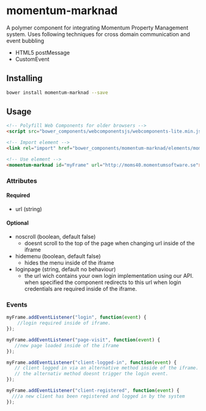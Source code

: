 # momentum-marknad
A polymer component for integrating Momentum Property Management system. 
Uses following techniques for cross domain communication and event bubbling
* HTML5 postMessage
* CustomEvent

## Installing
```sh
bower install momentum-marknad --save
```


## Usage
```html
<!-- Polyfill Web Components for older browsers -->
<script src="bower_components/webcomponentsjs/webcomponents-lite.min.js"></script>

<!-- Import element -->
<link rel="import" href="bower_components/momentum-marknad/elements/momentum-marknad.html">

<!-- Use element -->
<momentum-marknad id="myFrame" url="http://moms40.momentumsoftware.se"></momentum-marknad>
```

### Attributes
#### Required 
+ url (string) 

#### Optional 
+ noscroll (boolean, default false)
  - doesnt scroll to the top of the page when changing url inside of the iframe
+ hidemenu (boolean, default false)
  - hides the menu inside of the iframe
+ loginpage (string, default no behaviour)
  - the url wich contains your own login implementation using our API. when specified the component redirects to this url when login credentials are required inside of the iframe.

### Events
```javascript
myFrame.addEventListener("login", function(event) {
    //login required inside of iframe.
});

myFrame.addEventListener("page-visit", function(event) {
   //new page loaded inside of the iframe
});

myFrame.addEventListener("client-logged-in", function(event) {
   // client logged in via an alternative method inside of the iframe. 
   // the alternativ method doesnt trigger the login event.
});

myFrame.addEventListener("client-registered", function(event) {
  ///a new client has been registered and logged in by the system
});   
```





